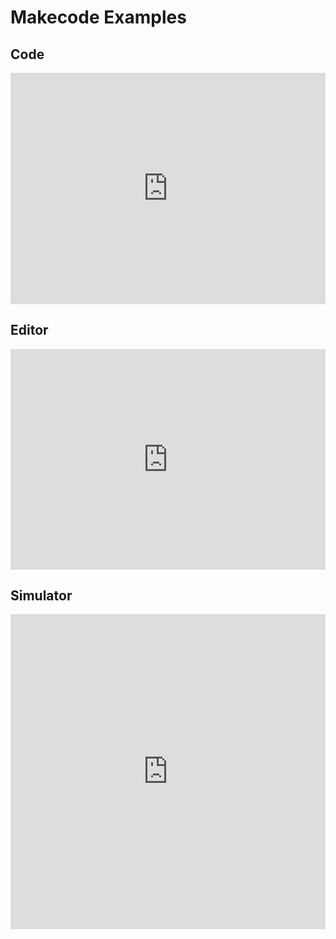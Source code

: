 # Makecode Examples


## Code

<div style="position:relative;height:calc(300px + 5em);width:100%;overflow:hidden;"><iframe style="position:absolute;top:0;left:0;width:100%;height:100%;" src="https://makecode.adafruit.com/---codeembed#pub:_WKpUMt9DwC9d" allowfullscreen="allowfullscreen" frameborder="0" sandbox="allow-scripts allow-same-origin"></iframe></div>

## Editor

<div style="position:relative;height:0;padding-bottom:70%;overflow:hidden;"><iframe style="position:absolute;top:0;left:0;width:100%;height:100%;" src="https://makecode.adafruit.com/#pub:_WKpUMt9DwC9d" frameborder="0" sandbox="allow-popups allow-forms allow-scripts allow-same-origin"></iframe></div>


## Simulator

<div style="position:relative;height:0;padding-bottom:100.0%;overflow:hidden;"><iframe style="position:absolute;top:0;left:0;width:100%;height:100%;" src="https://makecode.adafruit.com/---run?id=_WKpUMt9DwC9d" allowfullscreen="allowfullscreen" sandbox="allow-popups allow-forms allow-scripts allow-same-origin" frameborder="0"></iframe></div>

